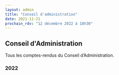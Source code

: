 ```yaml
---
layout: admin
title: "Conseil d'administration"
date: 2021-11-21
prochain_rdv: "12 décembre 2022 à 18h30"
---
```

## Conseil d'Administration

Tous les comptes-rendus du Conseil d’Administration.

### 2022